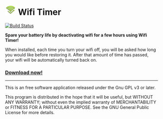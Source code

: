 ![](graphics/ldpi/icon.png) Wifi Timer
==========================================
[![Build Status](https://travis-ci.org/laurentsebag/android-wifi-timer.svg?branch=develop)](https://travis-ci.org/laurentsebag/android-wifi-timer)

__Spare your battery life by deactivating wifi for a few hours using Wifi
Timer!__

When installed, each time you turn your wifi off, you will be asked how
long you would like before restoring it. After that amount of time has
passed, your wifi will be automatically turned back on.

### [Download now!](https://play.google.com/store/apps/details?id=org.laurentsebag.wifitimer)

-------------------------------------------------------------------------------

This is an free software application released under the Gnu GPL v3 or later.

This program is distributed in the hope that it will be useful, but WITHOUT
ANY WARRANTY; without even the implied warranty of MERCHANTABILITY or FITNESS
FOR A PARTICULAR PURPOSE. See the GNU General Public License for more details.
